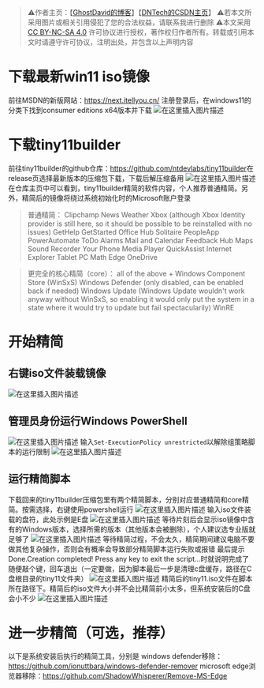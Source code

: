 > ⚠️作者主页：【[GhostDavid的博客](https://ghostdavid.github.io/)】【[DNTech的CSDN主页](https://blog.csdn.net/weixin_63749061)】
⚠️若本文所采用图片或相关引用侵犯了您的合法权益，请联系我进行删除
⚠️本文采用 [CC BY-NC-SA 4.0](https://creativecommons.org/licenses/by-nc-sa/4.0/deed.zh-hans) 许可协议进行授权，著作权归作者所有。转载或引用本文时请遵守许可协议，注明出处，并包含以上声明内容
# 下载最新win11 iso镜像
前往MSDN的新版网站：https://next.itellyou.cn/
注册登录后，在windows11的分类下找到consumer editions x64版本并下载
![在这里插入图片描述](https://i-blog.csdnimg.cn/direct/4a0f4ce6ca934ee28601a6f5e1b081ca.png)
# 下载tiny11builder
前往tiny11builder的github仓库：https://github.com/ntdevlabs/tiny11builder​
在release页选择最新版本的压缩包下载，下载后解压缩备用
![在这里插入图片描述](https://i-blog.csdnimg.cn/direct/96df1b660acd423e84550b085911970f.png)
在仓库主页中可以看到，tiny11builder精简的软件内容，个人推荐普通精简。另外，精简后的镜像将绕过系统初始化时的Microsoft账户登录
>普通精简：
Clipchamp
News
Weather
Xbox (although Xbox Identity provider is still here, so it should be possible to be reinstalled with no issues)
GetHelp
GetStarted
Office Hub
Solitaire
PeopleApp
PowerAutomate
ToDo
Alarms
Mail and Calendar
Feedback Hub
Maps
Sound Recorder
Your Phone
Media Player
QuickAssist
Internet Explorer
Tablet PC Math
Edge
OneDrive

>更完全的核心精简（core）：
all of the above +
Windows Component Store (WinSxS)
Windows Defender (only disabled, can be enabled back if needed)
Windows Update (Windows Update wouldn't work anyway without WinSxS, so enabling it would only put the system in a state where it would try to update but fail spectacularily)
WinRE

# 开始精简
## 右键iso文件装载镜像
![在这里插入图片描述](https://i-blog.csdnimg.cn/direct/78b46f98e1b34a30b8fbd409ffb18752.png)
## 管理员身份运行Windows PowerShell
![在这里插入图片描述](https://i-blog.csdnimg.cn/direct/e1476fc546ce48f1bd40f50d4b5b5391.png)
输入`Set-ExecutionPolicy unrestricted`以解除组策略脚本的运行限制
![在这里插入图片描述](https://i-blog.csdnimg.cn/direct/fd396ec140d84bea8e6376903800f632.png)
## 运行精简脚本
下载回来的tiny11builder压缩包里有两个精简脚本，分别对应普通精简和core精简。按需选择，右键使用powershell运行
![在这里插入图片描述](https://i-blog.csdnimg.cn/direct/dc580b03da32404283e07a65048c98c8.png)
输入iso文件装载的盘符，此处示例是E盘
![在这里插入图片描述](https://i-blog.csdnimg.cn/direct/f19d7b11980f4574ace416bbfc33ad32.png)
等待片刻后会显示iso镜像中含有的Windows版本，选择所需的版本（其他版本会被删除），个人建议选专业版就足够了
![在这里插入图片描述](https://i-blog.csdnimg.cn/direct/6a20b6c073eb4631b601416590e95167.png)
等待精简过程，不会太久，精简期间建议电脑不要做其他复杂操作，否则会有概率会导致部分精简脚本运行失败或报错
最后提示Done.Creation completed! Press any key to exit the script...时就说明完成了
随便敲个键，回车退出（一定要做，因为脚本最后一步是清理c盘缓存，路径在C盘根目录的tiny11文件夹）
![在这里插入图片描述](https://i-blog.csdnimg.cn/direct/9420aeb280db408894343233abe29b7f.png)
精简后的tiny11.iso文件在脚本所在路径下。精简后的iso文件大小并不会比精简前小太多，但系统安装后的C盘会小不少
![在这里插入图片描述](https://i-blog.csdnimg.cn/direct/cee3c77aecb446109d3ab157f2092e3e.png)

# 进一步精简（可选，推荐）
以下是系统安装后执行的精简工具，分别是
windows defender移除：https://github.com/ionuttbara/windows-defender-remover
microsoft edge浏览器移除：https://github.com/ShadowWhisperer/Remove-MS-Edge


